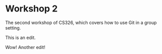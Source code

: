 # Workshop 2

The second workshop of CS326, which covers how to use Git in a group setting.

This is an edit.

Wow! Another edit!
